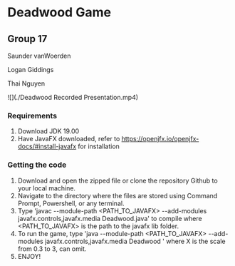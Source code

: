 # Deadwood Game

## Group 17

Saunder vanWoerden

Logan Giddings

Thai Nguyen

![](./Deadwood Recorded Presentation.mp4)

### Requirements
1. Download JDK 19.00
2. Have JavaFX downloaded, refer to https://openjfx.io/openjfx-docs/#install-javafx for installation

### Getting the code
1. Download and open the zipped file or clone the repository Github to your local machine.
2. Navigate to the directory where the files are stored using Command Prompt, Powershell, or any terminal.
3. Type 'javac --module-path <PATH_TO_JAVAFX> --add-modules javafx.controls,javafx.media Deadwood.java' to compile where <PATH_TO_JAVAFX> is the path to the javafx lib folder.
4. To run the game, type 'java --module-path <PATH_TO_JAVAFX> --add-modules javafx.controls,javafx.media Deadwood <X>' where X is the scale from 0.3 to 3, can omit.
5. ENJOY!

